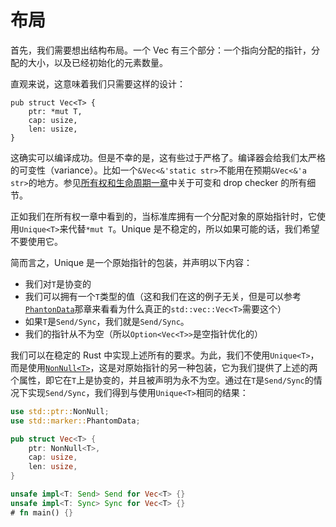 # 布局

首先，我们需要想出结构布局。一个 Vec 有三个部分：一个指向分配的指针，分配的大小，以及已经初始化的元素数量。

直观来说，这意味着我们只需要这样的设计：

<!-- ignore: simplified code -->
```rust,ignore
pub struct Vec<T> {
    ptr: *mut T,
    cap: usize,
    len: usize,
}
```

这确实可以编译成功。但是不幸的是，这有些过于严格了。编译器会给我们太严格的可变性（variance）。比如一个`&Vec<&'static str>`不能用在预期`&Vec<&'a str>`的地方。参见[所有权和生命周期一章][ownership]中关于可变和 drop checker 的所有细节。

正如我们在所有权一章中看到的，当标准库拥有一个分配对象的原始指针时，它使用`Unique<T>`来代替`*mut T`。Unique 是不稳定的，所以如果可能的话，我们希望不要使用它。

简而言之，Unique 是一个原始指针的包装，并声明以下内容：

* 我们对`T`是协变的
* 我们可以拥有一个`T`类型的值（这和我们在这的例子无关，但是可以参考[`PhantonData`][phantom-data]那章来看看为什么真正的`std::vec::Vec<T>`需要这个）
* 如果`T`是`Send/Sync`，我们就是`Send/Sync`。
* 我们的指针从不为空（所以`Option<Vec<T>>`是空指针优化的）

我们可以在稳定的 Rust 中实现上述所有的要求。为此，我们不使用`Unique<T>`，而是使用[`NonNull<T>`][NonNull]，这是对原始指针的另一种包装，它为我们提供了上述的两个属性，即它在`T`上是协变的，并且被声明为永不为空。通过在`T`是`Send/Sync`的情况下实现`Send/Sync`，我们得到与使用`Unique<T>`相同的结果：

```rust
use std::ptr::NonNull;
use std::marker::PhantomData;

pub struct Vec<T> {
    ptr: NonNull<T>,
    cap: usize,
    len: usize,
}

unsafe impl<T: Send> Send for Vec<T> {}
unsafe impl<T: Sync> Sync for Vec<T> {}
# fn main() {}
```

[ownership]: ../ownership.html
[phantom-data]: ../phantom-data.md
[NonNull]: https://doc.rust-lang.org/std/ptr/struct.NonNull.html

